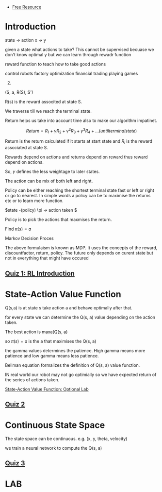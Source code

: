 - [Free Resource](https://github.com/greyhatguy007/Machine-Learning-Specialization-Coursera)

# Introduction

state -> action
x -> y

given a state what actions to take? This cannot be supervised becuase we don't know optimal y but we can learn through rewadr function

reward function to teach how to take good actions

control robots
factory optimization
financial trading
playing games

2. 

(S, a, R(S), S')

R(s) is the reward associted at state S.

We traverse till we reach the terminal state.

Return helps us take into account time also to make our algorithm impatinet.

$$ Return = R_{1} + \gamma R_{2} + \gamma^{2} R_{3} + \gamma^{3} R_{4} + ... (until terminal state) $$ 

Return is the return calculated if it starts at start state and $R_{i}$ is the reward associated at state S. 

Rewards depend on actions and returns depend on reward thus reward depend on actions.


So, $\gamma$ defines the less weightage to later states.

The action can be mix of both left and right.

Policy can be either reaching the shortest terminal state fast or left or right or go to nearest. In simple words a policy can be to maximise the returns etc or to learn more function.

$state -(policy) \pi -> action taken $

Policy is to pick the actions that maxmises the return.

Find $\pi(s) = a$

Markov Decision Proces

The above formulaism is known as MDP. It uses the concepts of the reward, discountfactor, return, policy. 
The future only depends on curent state but not in everything that might have occured
## [Quiz 1: RL Introduction](https://github.com/greyhatguy007/Machine-Learning-Specialization-Coursera/tree/eb7aab8b6964336d3d8569f6e9380ca83775969e/C3%20-%20Unsupervised%20Learning%2C%20Recommenders%2C%20Reinforcement%20Learning/week3/Practice%20quiz%20:%20Reinforcement%20learning%20introduction)


# State-Action Value Function

Q(s,a) is at state s take action a and behave optimally after that.

for every state we can determine the Q(s, a) value depending on the action taken.

The best action is maxa(Q(s, a)

so $\pi(s) = a$ is the a that maximises the Q(s, a)

the gamma values determines the patience. High gamma means more patience and low gamma means less patience.

Bellman equation formalizes the definition of Q(s, a) value function.

IN real world our robot may not go optimially so we have expected return of the series of actions taken.

[State-Action Value Function: Optional Lab]()

## [Quiz 2](https://github.com/greyhatguy007/Machine-Learning-Specialization-Coursera/tree/eb7aab8b6964336d3d8569f6e9380ca83775969e/C3%20-%20Unsupervised%20Learning%2C%20Recommenders%2C%20Reinforcement%20Learning/week3/Practice%20Quiz%20:%20State-action%20value%20function)

# Continuous State Space

The state space can be continuous. e.g. (x, y, theta, velocity)

we train a neural network to compute the Q(s, a)

## [Quiz 3](https://github.com/greyhatguy007/Machine-Learning-Specialization-Coursera/tree/eb7aab8b6964336d3d8569f6e9380ca83775969e/C3%20-%20Unsupervised%20Learning%2C%20Recommenders%2C%20Reinforcement%20Learning/week3/Practice%20Quiz%20:%20Continuous%20state%20spaces)

# LAB
